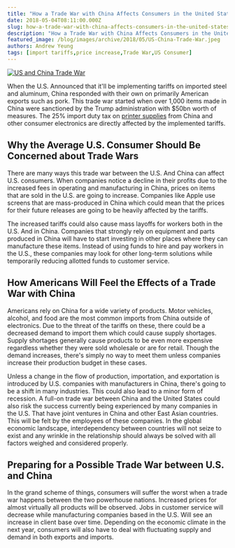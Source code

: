 ```yaml
---
title: "How a Trade War with China Affects Consumers in the United States"
date: 2018-05-04T08:11:00.000Z
slug: how-a-trade-war-with-china-affects-consumers-in-the-united-states
description: "How a Trade War with China Affects Consumers in the United States"
featured_image: /blog/images/archive/2018/05/US-China-Trade-War.jpeg
authors: Andrew Yeung
tags: [import tariffs,price increase,Trade War,US Consumer]
---
```


[![US and China Trade War](/blog/images/US-China-Trade-War.jpeg "US and China Trade War")](/blog/images/US-China-Trade-War.jpeg)

When the U.S. Announced that it'll be implementing tariffs on imported steel and aluminum, China responded with their own on primarily American exports such as pork. This trade war started when over 1,000 items made in China were sanctioned by the Trump administration with $50bn worth of measures. The 25% import duty tax on [printer supplies](https://www.compandsave.com/?utm%5Fmedium=social&utm%5Fsource=blog) from China and other consumer electronics are directly affected by the implemented tariffs.

## Why the Average U.S. Consumer Should Be Concerned about Trade Wars

There are many ways this trade war between the U.S. And China can affect U.S. consumers. When companies notice a decline in their profits due to the increased fees in operating and manufacturing in China, prices on items that are sold in the U.S. are going to increase. Companies like Apple use screens that are mass-produced in China which could mean that the prices for their future releases are going to be heavily affected by the tariffs. 

The increased tariffs could also cause mass layoffs for workers both in the U.S. And in China. Companies that strongly rely on equipment and parts produced in China will have to start investing in other places where they can manufacture these items. Instead of using funds to hire and pay workers in the U.S., these companies may look for other long-term solutions while temporarily reducing allotted funds to customer service. 

## How Americans Will Feel the Effects of a Trade War with China

Americans rely on China for a wide variety of products. Motor vehicles, alcohol, and food are the most common imports from China outside of electronics. Due to the threat of the tariffs on these, there could be a decreased demand to import them which could cause supply shortages. Supply shortages generally cause products to be even more expensive regardless whether they were sold wholesale or are for retail. Though the demand increases, there's simply no way to meet them unless companies increase their production budget in these cases.

Unless a change in the flow of production, importation, and exportation is introduced by U.S. companies with manufacturers in China, there's going to be a shift in many industries. This could also lead to a minor form of recession. A full-on trade war between China and the United States could also risk the success currently being experienced by many companies in the U.S. That have joint ventures in China and other East Asian countries. This will be felt by the employees of these companies. In the global economic landscape, interdependency between countries will not seize to exist and any wrinkle in the relationship should always be solved with all factors weighed and considered properly. 

## Preparing for a Possible Trade War between U.S. and China

In the grand scheme of things, consumers will suffer the worst when a trade war happens between the two powerhouse nations. Increased prices for almost virtually all products will be observed. Jobs in customer service will decrease while manufacturing companies based in the U.S. Will see an increase in client base over time. Depending on the economic climate in the next year, consumers will also have to deal with fluctuating supply and demand in both exports and imports.